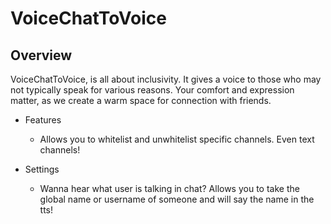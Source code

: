 # VoiceChatToVoice
## Overview

VoiceChatToVoice, is all about inclusivity. It gives a voice to those who may not typically speak for various reasons. Your comfort and expression matter, as we create a warm space for connection with friends.
- Features
  - Allows you to whitelist and unwhitelist specific channels. Even text channels!

- Settings
  - Wanna hear what user is talking in chat? Allows you to take the global name or username of someone and will say the name in the tts!

